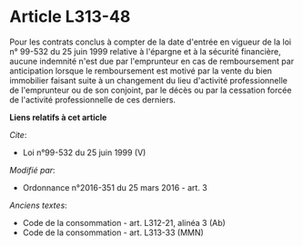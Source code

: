 # Article L313-48

Pour les contrats conclus à compter de la date d'entrée en vigueur de la loi n° 99-532 du 25 juin 1999  relative à l'épargne
et à la sécurité financière, aucune indemnité  n'est due par l'emprunteur en cas de remboursement par anticipation  lorsque
le remboursement est motivé par la vente du bien immobilier  faisant suite à un changement du lieu d'activité professionnelle
de  l'emprunteur ou de son conjoint, par le décès ou par la cessation forcée  de l'activité professionnelle de ces derniers.

**Liens relatifs à cet article**

_Cite_:

  - Loi n°99-532 du 25 juin 1999 (V)

_Modifié par_:

  - Ordonnance n°2016-351 du 25 mars 2016 - art. 3

_Anciens textes_:

  - Code de la consommation - art. L312-21, alinéa 3 (Ab)
  - Code de la consommation - art. L313-33 (MMN)
